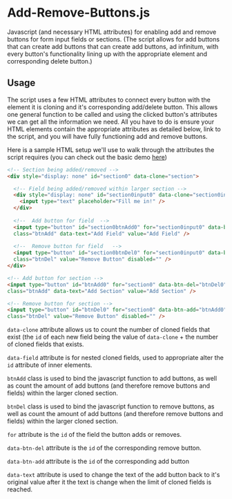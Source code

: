 # Add-Remove-Buttons.js
Javascript (and necessary HTML attributes) for enabling add and remove buttons for form input fields or sections.
(The script allows for add buttons that can create add buttons that can create add buttons, ad infinitum, with every button's functionality lining up with the appropriate element and corresponding delete button.)

## Usage
The script uses a few HTML attributes to connect every button with the element it is cloning and it's corresponding add/delete button. This allows one general function to be called and using the clicked button's attributes we can get all the information we need. All you have to do is ensure your HTML elements contain the appropriate attributes as detailed below, link to the script, and you will have fully functioning add and remove buttons.

Here is a sample HTML setup we'll use to walk through the attributes the script requires (you can check out the basic demo [here](http://codepen.io/illiteratecoder/pen/ybowyY))

```html
<!-- Section being added/removed -->
<div style="display: none" id="section0" data-clone="section">

  <!-- Field being added/removed within larger section -->
  <div style="display: none" id="section0input0" data-clone="section0input" data-field="input">
    <input type="text" placeholder="Fill me in!" />
  </div>
  
  <!--  Add button for field  -->
  <input type="button" id="section0btnAdd0" for="section0input0" data-btn-del="section0btnDel0"
  class="btnAdd" data-text="Add Field" value="Add Field" />
  
  <!--  Remove button for field   -->
  <input type="button" id="section0btnDel0" for="section0input0" data-btn-add="section0btnAdd0"
  class="btnDel" value="Remove Button" disabled="" />           
</div>

<!-- Add button for section -->
<input type="button" id="btnAdd0" for="section0" data-btn-del="btnDel0"
class="btnAdd" data-text="Add Section" value="Add Section" />

<!-- Remove button for section -->
<input type="button" id="btnDel0" for="section0" data-btn-add="btnAdd0"
class="btnDel" value="Remove Button" disabled="" /> 
```

```data-clone``` attribute allows us to count the number of cloned fields that exist (the ```id``` of each new field being the                  value of ```data-clone``` + the number of cloned fields that exists.

```data-field``` attribute is for nested cloned fields, used to appropriate alter the ```id``` attribute of inner elements.

```btnAdd``` class is used to bind the javascript function to add buttons, as well as count the amount of add buttons (and                  therefore remove buttons and fields) within the larger cloned section.

```btnDel``` class is used to bind the javascript function to remove buttons, as well as count the amount of add buttons (and              therefore remove buttons and fields) within the larger cloned section.

```for``` attribute is the ```id``` of the field the button adds or removes.

```data-btn-del``` attribute is the ```id``` of the corresponding remove button.

```data-btn-add``` attribute is the ```id``` of the corresponding add button

```data-text``` attribute is used to change the text of the add button back to it's original value after it the text is change                 when the limit of cloned fields is reached.

